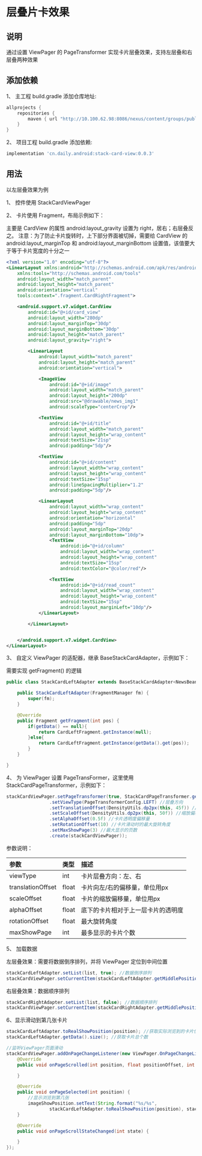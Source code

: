 # 层叠片卡效果

## 说明

通过设置 ViewPager 的 PageTransformer 实现卡片层叠效果，支持左层叠和右层叠两种效果

## 添加依赖

1、 主工程 build.gradle 添加仓库地址:

```gradle
allprojects {
    repositories {
        maven { url "http://10.100.62.98:8086/nexus/content/groups/public/" }
    }
}
```

2、 项目工程 build.gradle 添加依赖:


```gradle
implementation 'cn.daily.android:stack-card-view:0.0.3'
```

## 用法

以左层叠效果为例

1、 控件使用 StackCardViewPager

2、 卡片使用 Fragment，布局示例如下：

主要是 CardView 的属性 android:layout_gravity 设置为 right，居右；右层叠反之。
注意：为了防止卡片旋转时，上下部分界面被切掉，需要给 CardView 的 android:layout_marginTop 和 android:layout_marginBottom 设置值，该值要大于等于卡片宽度的十分之一

```xml
<?xml version="1.0" encoding="utf-8"?>
<LinearLayout xmlns:android="http://schemas.android.com/apk/res/android"
    xmlns:tools="http://schemas.android.com/tools"
    android:layout_width="match_parent"
    android:layout_height="match_parent"
    android:orientation="vertical"
    tools:context=".fragment.CardRightFragment">

    <android.support.v7.widget.CardView
        android:id="@+id/card_view"
        android:layout_width="280dp"
        android:layout_marginTop="30dp"
        android:layout_marginBottom="30dp"
        android:layout_height="match_parent"
        android:layout_gravity="right">

        <LinearLayout
            android:layout_width="match_parent"
            android:layout_height="match_parent"
            android:orientation="vertical">

            <ImageView
                android:id="@+id/image"
                android:layout_width="match_parent"
                android:layout_height="200dp"
                android:src="@drawable/news_img1"
                android:scaleType="centerCrop"/>

            <TextView
                android:id="@+id/title"
                android:layout_width="match_parent"
                android:layout_height="wrap_content"
                android:textSize="21sp"
                android:padding="5dp"/>

            <TextView
                android:id="@+id/content"
                android:layout_width="wrap_content"
                android:layout_height="wrap_content"
                android:textSize="15sp"
                android:lineSpacingMultiplier="1.2"
                android:padding="5dp"/>

            <LinearLayout
                android:layout_width="wrap_content"
                android:layout_height="wrap_content"
                android:orientation="horizontal"
                android:padding="5dp"
                android:layout_marginTop="20dp"
                android:layout_marginBottom="10dp">
                <TextView
                    android:id="@+id/column"
                    android:layout_width="wrap_content"
                    android:layout_height="wrap_content"
                    android:textSize="15sp"
                    android:textColor="@color/red"/>

                <TextView
                    android:id="@+id/read_count"
                    android:layout_width="wrap_content"
                    android:layout_height="wrap_content"
                    android:textSize="15sp"
                    android:layout_marginLeft="10dp"/>
            </LinearLayout>

        </LinearLayout>


    </android.support.v7.widget.CardView>
</LinearLayout>
```

3、 自定义 ViewPager 的适配器，继承 BaseStackCardAdapter，示例如下：

需要实现 getFragment() 的逻辑

```java
public class StackCardLeftAdapter extends BaseStackCardAdapter<NewsBean> {

    public StackCardLeftAdapter(FragmentManager fm) {
        super(fm);
    }

    @Override
    public Fragment getFragment(int pos) {
        if(getData() == null){
            return CardLeftFragment.getInstance(null);
        }else{
            return CardLeftFragment.getInstance(getData().get(pos));
        }
    }

}
```

4、 为 ViewPager 设置 PageTransFormer，这里使用StackCardPageTransformer，示例如下：


```java
stackCardViewPager.setPageTransformer(true, StackCardPageTransformer.getBuild()
                .setViewType(PageTransformerConfig.LEFT) //层叠方向
                .setTranslationOffset(DensityUtils.dp2px(this, 45f)) //左右位置偏移量
                .setScaleOffset(DensityUtils.dp2px(this, 50f)) //缩放偏移量
                .setAlphaOffset(0.5f) //卡片透明度偏移量
                .setRotationOffset(10) //卡片滑动时的最大旋转角度
                .setMaxShowPage(3) //最大显示的页数
                .create(stackCardViewPager));
```

参数说明：

| 参数 | 类型 | 描述 |
|:---|:---|:---|
| viewType | int | 卡片层叠方向：左、右 |
| translationOffset | float | 卡片向左/右的偏移量，单位用px |
| scaleOffset | float | 卡片的缩放偏移量，单位用px |
| alphaOffset | float | 底下的卡片相对于上一层卡片的透明度 |
| rotationOffset | float | 最大旋转角度 |
| maxShowPage | int | 最多显示的卡片个数 |

5、 加载数据

左层叠效果：需要将数据倒序排列，并将 ViewPager 定位到中间位置

```java
stackCardLeftAdapter.setList(list, true); //数据倒序排列
stackCardViewPager.setCurrentItem(stackCardLeftAdapter.getMiddlePosition(), false) //定位到中间位置
```

右层叠效果：数据顺序排列

```java
stackCardRightAdapter.setList(list, false); //数据顺序排列
stackCardViewPager.setCurrentItem(stackCardRightAdapter.getMiddlePosition(), false); //定位到中间位置
```

6、显示滑动到第几张卡片



```java
stackCardLeftAdapter.toRealShowPosition(position); //获取实际浏览到的卡片位置
stackCardLeftAdapter.getData().size(); //获取卡片总个数

//监听ViewPager页面滑动
stackCardViewPager.addOnPageChangeListener(new ViewPager.OnPageChangeListener() {
    @Override
    public void onPageScrolled(int position, float positionOffset, int positionOffsetPixels) {

    }

    @Override
    public void onPageSelected(int position) {
        //显示浏览到第几张
        imageShowPosition.setText(String.format("%s/%s",
                stackCardLeftAdapter.toRealShowPosition(position), stackCardLeftAdapter.getData().size()));
    }

    @Override
    public void onPageScrollStateChanged(int state) {

    }
});


